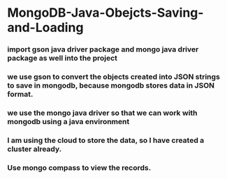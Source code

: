 # MongoDB-Java-Obejcts-Saving-and-Loading

### import gson java driver package and mongo java driver package as well into the project

### we use gson to convert the objects created into JSON strings to save in mongodb, because mongodb stores data in JSON format.

### we use the mongo java driver so that we can work with mongodb using a java environment 

### I am using the cloud to store the data, so I have created a cluster already.

### Use mongo compass to view the records.